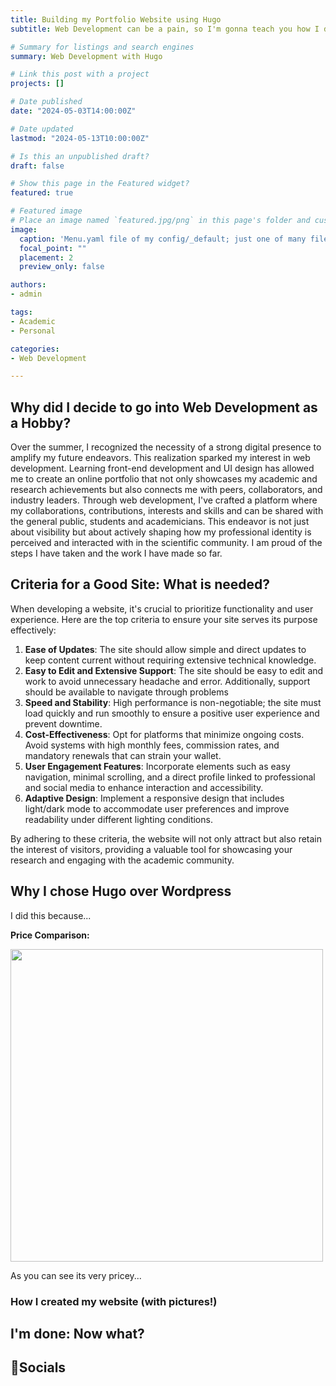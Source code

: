 ```yaml
---
title: Building my Portfolio Website using Hugo
subtitle: Web Development can be a pain, so I'm gonna teach you how I did it so you don't have to experience it!

# Summary for listings and search engines
summary: Web Development with Hugo

# Link this post with a project
projects: []

# Date published
date: "2024-05-03T14:00:00Z"

# Date updated
lastmod: "2024-05-13T10:00:00Z"

# Is this an unpublished draft?
draft: false

# Show this page in the Featured widget?
featured: true

# Featured image
# Place an image named `featured.jpg/png` in this page's folder and customize its options here.
image:
  caption: 'Menu.yaml file of my config/_default; just one of many files to edit'
  focal_point: ""
  placement: 2
  preview_only: false

authors:
- admin

tags:
- Academic
- Personal

categories:
- Web Development

---
```


## Why did I decide to go into Web Development as a Hobby?

Over the summer, I recognized the necessity of a strong digital presence to amplify my future endeavors. This realization sparked my interest in web development. Learning front-end development and UI design has allowed me to create an online portfolio that not only showcases my academic and research achievements but also connects me with peers, collaborators, and industry leaders. Through web development, I've crafted a platform where my collaborations, contributions, interests and skills and can be shared with the general public, students and academicians. This endeavor is not just about visibility but about actively shaping how my professional identity is perceived and interacted with in the scientific community. I am proud of the steps I have taken and the work I have made so far.

## Criteria for a Good Site: What is needed?

When developing a website, it's crucial to prioritize functionality and user experience. Here are the top criteria to ensure your site serves its purpose effectively:

1. **Ease of Updates**: The site should allow simple and direct updates to keep content current without requiring extensive technical knowledge.
2. **Easy to Edit and Extensive Support**: The site should be easy to edit and work to avoid unnecessary headache and error. Additionally, support should be available to navigate through problems
3. **Speed and Stability**: High performance is non-negotiable; the site must load quickly and run smoothly to ensure a positive user experience and prevent downtime.
4. **Cost-Effectiveness**: Opt for platforms that minimize ongoing costs. Avoid systems with high monthly fees, commission rates, and mandatory renewals that can strain your wallet.
5. **User Engagement Features**: Incorporate elements such as easy navigation, minimal scrolling, and a direct profile linked to professional and social media to enhance interaction and accessibility.
6. **Adaptive Design**: Implement a responsive design that includes light/dark mode to accommodate user preferences and improve readability under different lighting conditions.

By adhering to these criteria, the website will not only attract but also retain the interest of visitors, providing a valuable tool for showcasing your research and engaging with the academic community.

## Why I chose Hugo over Wordpress

I did this because...

**Price Comparison:**<br/>

<img src='./getting-started/wppricing.png' width='500'>

As you can see its very pricey...

### How I created my website (with pictures!)


## I'm done: Now what?


## 📱Socials


